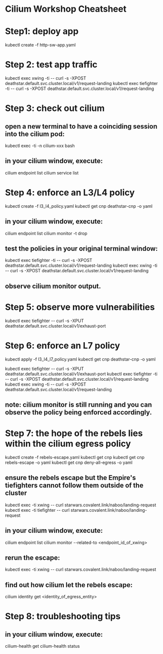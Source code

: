 # Cilium Workshop Cheatsheet


# Step1: deploy app
kubectl create -f http-sw-app.yaml


# Step 2: test app traffic
kubectl exec xwing -ti -- curl -s -XPOST deathstar.default.svc.cluster.local/v1/request-landing
kubectl exec tiefighter -ti -- curl -s -XPOST deathstar.default.svc.cluster.local/v1/request-landing


# Step 3: check out cilium
## open a new terminal to have a coinciding session into the cilium pod:
kubectl exec -ti -n cilium-xxx bash

## in your cilium window, execute:
cilium endpoint list
cilium service list


# Step 4: enforce an L3/L4 policy
kubectl create -f l3_l4_policy.yaml
kubectl get cnp deathstar-cnp -o yaml

## in your cilium window, execute:
cilium endpoint list
cilium monitor -t drop

## test the policies in your original terminal window:
kubectl exec tiefighter -ti -- curl -s -XPOST deathstar.default.svc.cluster.local/v1/request-landing
kubectl exec xwing -ti -- curl -s -XPOST deathstar.default.svc.cluster.local/v1/request-landing

## observe cilium monitor output.

# Step 5: observe more vulnerabilities
kubectl exec tiefighter -- curl -s -XPUT deathstar.default.svc.cluster.local/v1/exhaust-port


# Step 6: enforce an L7 policy
kubectl apply -f l3_l4_l7_policy.yaml
kubectl get cnp deathstar-cnp -o yaml

kubectl exec tiefighter -- curl -s -XPUT deathstar.default.svc.cluster.local/v1/exhaust-port
kubectl exec tiefighter -ti -- curl -s -XPOST deathstar.default.svc.cluster.local/v1/request-landing
kubectl exec xwing -ti -- curl -s -XPOST deathstar.default.svc.cluster.local/v1/request-landing

## note: cilium monitor is still running and you can observe the policy being enforced accordingly.


# Step 7: the hope of the rebels lies within the cilium egress policy
kubectl create -f rebels-escape.yaml
kubectl get cnp
kubectl get cnp rebels-escape -o yaml
kubectl get cnp deny-all-egress -o yaml

## ensure the rebels escape but the Empire's tiefighters cannot follow them outside of the cluster
kubectl exec -ti xwing  -- curl starwars.covalent.link/naboo/landing-request
kubectl exec -ti tiefighter  -- curl starwars.covalent.link/naboo/landing-request

## in your cilium window, execute:
cilium endpoint list
cilium monitor --related-to <endpoint_id_of_xwing>

## rerun the escape:
kubectl exec -ti xwing  -- curl starwars.covalent.link/naboo/landing-request

## find out how cilium let the rebels escape:
cilium identity get <identity_of_egress_entity>


# Step 8: troubleshooting tips
## in your cilium window, execute:
cilium-health get
cilium-health status

